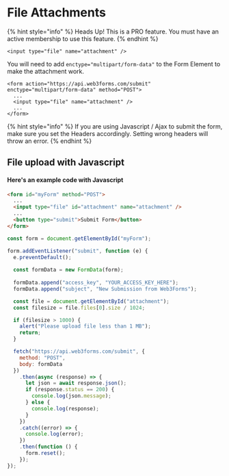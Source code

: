 # File Attachments

{% hint style="info" %}
Heads Up! This is a PRO feature. You must have an active membership to use this feature.
{% endhint %}

```markup
<input type="file" name="attachment" />
```

You will need to add `enctype="multipart/form-data"` to the Form Element to make the attachment work.&#x20;

```markup
<form action="https://api.web3forms.com/submit" enctype="multipart/form-data" method="POST">
  ...
  <input type="file" name="attachment" />
  ...  
</form>
```

{% hint style="info" %}
If you are using Javascript / Ajax to submit the form, make sure you set the Headers accordingly. Setting wrong headers will throw an error.&#x20;
{% endhint %}

## File upload with Javascript&#x20;

#### Here's an example code with Javascript

```html
<form id="myForm" method="POST">
  ...
  <input type="file" id="attachment" name="attachment" />
  ...  
  <button type="submit">Submit Form</button>
</form>
```

```javascript
const form = document.getElementById("myForm");

form.addEventListener("submit", function (e) {
  e.preventDefault();
  
  const formData = new FormData(form);
  
  formData.append("access_key", "YOUR_ACCESS_KEY_HERE");
  formData.append("subject", "New Submission from Web3Forms");

  const file = document.getElementById("attachment");
  const filesize = file.files[0].size / 1024;

  if (filesize > 1000) {
    alert("Please upload file less than 1 MB");
    return;
  }

  fetch("https://api.web3forms.com/submit", {
    method: "POST",
    body: formData
  })
    .then(async (response) => {
      let json = await response.json();
      if (response.status == 200) {
        console.log(json.message);
      } else {
        console.log(response);
      }
    })
    .catch((error) => {
      console.log(error);
    })
    .then(function () {
      form.reset();
    });
});

```
